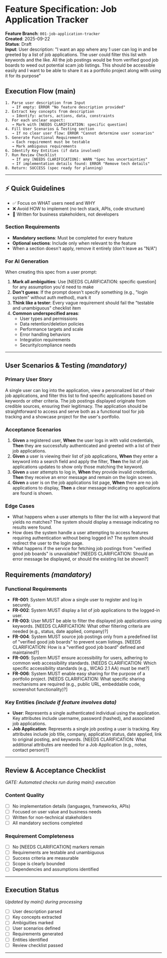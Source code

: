 # Feature Specification: Job Application Tracker

**Feature Branch**: `001-job-application-tracker`  
**Created**: 2025-09-22  
**Status**: Draft  
**Input**: User description: "I want an app where any 1 user can log in and be greeted by a list of job applications. The user could filter this list with keywords and the like. All the job postings would be from verified good job boards to weed out potential scam job listings. This should be accessible easily and I want to be able to share it as a portfolio project along with using it for its purpose"

## Execution Flow (main)
```
1. Parse user description from Input
   → If empty: ERROR "No feature description provided"
2. Extract key concepts from description
   → Identify: actors, actions, data, constraints
3. For each unclear aspect:
   → Mark with [NEEDS CLARIFICATION: specific question]
4. Fill User Scenarios & Testing section
   → If no clear user flow: ERROR "Cannot determine user scenarios"
5. Generate Functional Requirements
   → Each requirement must be testable
   → Mark ambiguous requirements
6. Identify Key Entities (if data involved)
7. Run Review Checklist
   → If any [NEEDS CLARIFICATION]: WARN "Spec has uncertainties"
   → If implementation details found: ERROR "Remove tech details"
8. Return: SUCCESS (spec ready for planning)
```

---

## ⚡ Quick Guidelines
- ✅ Focus on WHAT users need and WHY
- ❌ Avoid HOW to implement (no tech stack, APIs, code structure)
- 👥 Written for business stakeholders, not developers

### Section Requirements
- **Mandatory sections**: Must be completed for every feature
- **Optional sections**: Include only when relevant to the feature
- When a section doesn't apply, remove it entirely (don't leave as "N/A")

### For AI Generation
When creating this spec from a user prompt:
1. **Mark all ambiguities**: Use [NEEDS CLARIFICATION: specific question] for any assumption you'd need to make
2. **Don't guess**: If the prompt doesn't specify something (e.g., "login system" without auth method), mark it
3. **Think like a tester**: Every vague requirement should fail the "testable and unambiguous" checklist item
4. **Common underspecified areas**:
   - User types and permissions
   - Data retention/deletion policies  
   - Performance targets and scale
   - Error handling behaviors
   - Integration requirements
   - Security/compliance needs

---

## User Scenarios & Testing *(mandatory)*

### Primary User Story
A single user can log into the application, view a personalized list of their job applications, and filter this list to find specific applications based on keywords or other criteria. The job postings displayed originate from credible sources, ensuring their legitimacy. The application should be straightforward to access and serve both as a functional tool for job tracking and a showcase project for the user's portfolio.

### Acceptance Scenarios
1. **Given** a registered user, **When** the user logs in with valid credentials, **Then** they are successfully authenticated and greeted with a list of their job applications.
2. **Given** a user is viewing their list of job applications, **When** they enter a keyword into a search field and apply the filter, **Then** the list of job applications updates to show only those matching the keyword.
3. **Given** a user attempts to log in, **When** they provide invalid credentials, **Then** they receive an error message and remain on the login screen.
4. **Given** a user is on the job applications list page, **When** there are no job applications to display, **Then** a clear message indicating no applications are found is shown.

### Edge Cases
- What happens when a user attempts to filter the list with a keyword that yields no matches? The system should display a message indicating no results were found.
- How does the system handle a user attempting to access features requiring authentication without being logged in? The system should redirect the user to the login page.
- What happens if the service for fetching job postings from "verified good job boards" is unavailable? [NEEDS CLARIFICATION: Should an error message be displayed, or should the existing list be shown?]

## Requirements *(mandatory)*

### Functional Requirements
- **FR-001**: System MUST allow a single user to register and log in securely.
- **FR-002**: System MUST display a list of job applications to the logged-in user.
- **FR-003**: User MUST be able to filter the displayed job applications using keywords. [NEEDS CLARIFICATION: What other filtering criteria are needed (e.g., status, date applied, company)?]
- **FR-004**: System MUST source job postings only from a predefined list of "verified good job boards" to prevent scam listings. [NEEDS CLARIFICATION: How is a "verified good job board" defined and maintained?]
- **FR-005**: System MUST ensure accessibility for users, adhering to common web accessibility standards. [NEEDS CLARIFICATION: Which specific accessibility standards (e.g., WCAG 2.1 AA) must be met?]
- **FR-006**: System MUST enable easy sharing for the purpose of a portfolio project. [NEEDS CLARIFICATION: What specific sharing mechanisms are required (e.g., public URL, embeddable code, screenshot functionality)?]

### Key Entities *(include if feature involves data)*
- **User**: Represents a single authenticated individual using the application. Key attributes include username, password (hashed), and associated job applications.
- **Job Application**: Represents a single job posting a user is tracking. Key attributes include job title, company, application status, date applied, link to original posting, and keywords. [NEEDS CLARIFICATION: What additional attributes are needed for a Job Application (e.g., notes, contact person)?]

---

## Review & Acceptance Checklist
*GATE: Automated checks run during main() execution*

### Content Quality
- [ ] No implementation details (languages, frameworks, APIs)
- [ ] Focused on user value and business needs
- [ ] Written for non-technical stakeholders
- [ ] All mandatory sections completed

### Requirement Completeness
- [ ] No [NEEDS CLARIFICATION] markers remain
- [ ] Requirements are testable and unambiguous  
- [ ] Success criteria are measurable
- [ ] Scope is clearly bounded
- [ ] Dependencies and assumptions identified

---

## Execution Status
*Updated by main() during processing*

- [ ] User description parsed
- [ ] Key concepts extracted
- [ ] Ambiguities marked
- [ ] User scenarios defined
- [ ] Requirements generated
- [ ] Entities identified
- [ ] Review checklist passed

---